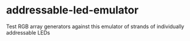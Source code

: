 # addressable-led-emulator
Test RGB array generators against this emulator of strands of individually addressable LEDs

